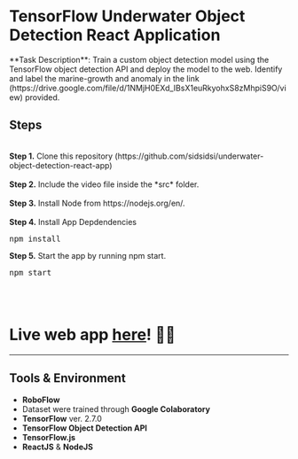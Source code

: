 # TensorFlow Underwater Object Detection React Application
<p>**Task Description**: Train a custom object detection model using the TensorFlow object detection API and deploy the model to the web. Identify and label the marine-growth and anomaly in the link (https://drive.google.com/file/d/1NMjH0EXd_IBsX1euRkyohxS8zMhpiS9O/view) provided.

## Steps
<br />
<b>Step 1.</b> Clone this repository (https://github.com/sidsidsi/underwater-object-detection-react-app)
<br/><br/>
<b>Step 2.</b> Include the video file inside the *src* folder.
<br/><br/>
<b>Step 3.</b> Install Node from https://nodejs.org/en/.
<br/><br/>
<b>Step 4.</b> Install App Depdendencies 
<pre>npm install</pre>
<b>Step 5.</b> Start the app by running npm start.</a> 
<pre>npm start</pre>
<br/><br/>

# Live web app [here](https://www.google.com/)! 🧐🔱
---
## Tools & Environment
* **RoboFlow**
* Dataset were trained through **Google Colaboratory**
* **TensorFlow** ver. 2.7.0
* **TensorFlow Object Detection API**
* **TensorFlow.js**
* **ReactJS** & **NodeJS**


